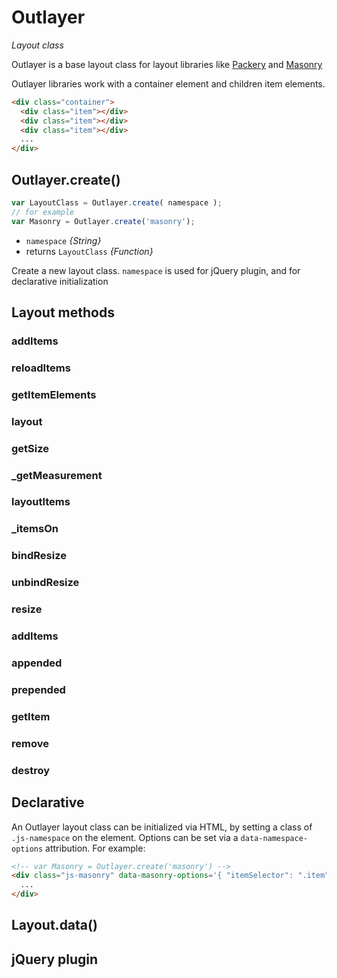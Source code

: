 # Outlayer

_Layout class_

Outlayer is a base layout class for layout libraries like [Packery](http://packery.metafizzy.co) and [Masonry](http://masonry.desandro.com)

Outlayer libraries work with a container element and children item elements.

``` html
<div class="container">
  <div class="item"></div>
  <div class="item"></div>
  <div class="item"></div>
  ...
</div>
```

## Outlayer.create()

``` js
var LayoutClass = Outlayer.create( namespace );
// for example
var Masonry = Outlayer.create('masonry');
```

+ `namespace` _{String}_
+ returns `LayoutClass` _{Function}_

Create a new layout class. `namespace` is used for jQuery plugin, and for declarative initialization

## Layout methods

### addItems

### reloadItems

### getItemElements

### layout

### getSize

### _getMeasurement

### layoutItems

### _itemsOn

### bindResize

### unbindResize

### resize

### addItems

### appended

### prepended

### getItem

### remove

### destroy

## Declarative

An Outlayer layout class can be initialized via HTML, by setting a class of `.js-namespace` on the element. Options can be set via a `data-namespace-options` attribution. For example:

``` html
<!-- var Masonry = Outlayer.create('masonry') -->
<div class="js-masonry" data-masonry-options='{ "itemSelector": ".item", "columnWidth": 200 }'>
  ...
</div>
```

## Layout.data()

## jQuery plugin
